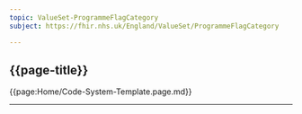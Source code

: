 ```yaml
---
topic: ValueSet-ProgrammeFlagCategory
subject: https://fhir.nhs.uk/England/ValueSet/ProgrammeFlagCategory

---
```

## {{page-title}}

{{page:Home/Code-System-Template.page.md}}

---

